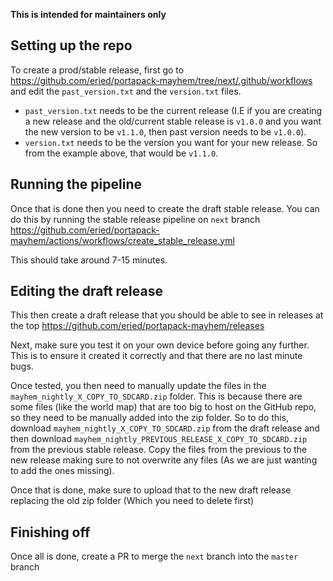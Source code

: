 **This is intended for maintainers only**

## Setting up the repo
To create a prod/stable release, first go to https://github.com/eried/portapack-mayhem/tree/next/.github/workflows and edit the `past_version.txt` and the `version.txt` files.

* `past_version.txt` needs to be the current release (I.E if you are creating a new release and the old/current stable release is `v1.0.0` and you want the new version to be `v1.1.0`, then past version needs to be `v1.0.0`).
* `version.txt` needs to be the version you want for your new release. So from the example above, that would be `v1.1.0`.

## Running the pipeline
Once that is done then you need to create the draft stable release. You can do this by running the stable release pipeline on `next` branch https://github.com/eried/portapack-mayhem/actions/workflows/create_stable_release.yml

This should take around 7-15 minutes.

## Editing the draft release
This then create a draft release that you should be able to see in releases at the top https://github.com/eried/portapack-mayhem/releases

Next, make sure you test it on your own device before going any further. This is to ensure it created it correctly and that there are no last minute bugs.

Once tested, you then need to manually update the files in the `mayhem_nightly_X_COPY_TO_SDCARD.zip` folder. This is because there are some files (like the world map) that are too big to host on the GitHub repo, so they need to be manually added into the zip folder. So to do this, download `mayhem_nightly_X_COPY_TO_SDCARD.zip` from the draft release and then download `mayhem_nightly_PREVIOUS_RELEASE_X_COPY_TO_SDCARD.zip` from the previous stable release. Copy the files from the previous to the new release making sure to not overwrite any files (As we are just wanting to add the ones missing).

Once that is done, make sure to upload that to the new draft release replacing the old zip folder (Which you need to delete first)

## Finishing off
Once all is done, create a PR to merge the `next` branch into the `master` branch